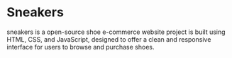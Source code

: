 # Sneakers
sneakers  is a  open-source shoe e-commerce website project is built using HTML, CSS, and JavaScript, designed to offer a clean and responsive interface for users to browse and purchase shoes.

